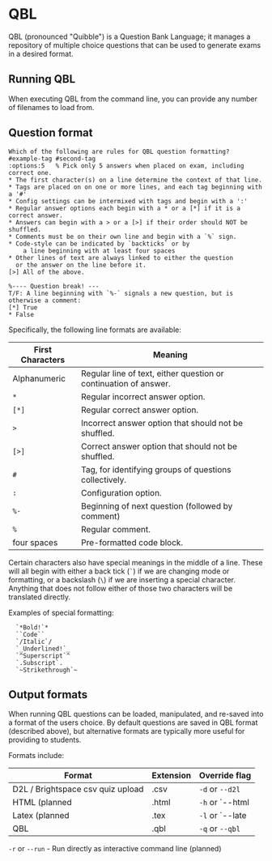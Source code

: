 # QBL

QBL (pronounced "Quibble") is a Question Bank Language; it manages a repository of multiple
choice questions that can be used to generate exams in a desired format.

## Running QBL

When executing QBL from the command line, you can provide any number of filenames to load
from.  

## Question format

```
Which of the following are rules for QBL question formatting?
#example-tag #second-tag
:options:5   % Pick only 5 answers when placed on exam, including correct one.
* The first character(s) on a line determine the context of that line.
* Tags are placed on on one or more lines, and each tag beginning with a '#'
* Config settings can be intermixed with tags and begin with a ':'
* Regular answer options each begin with a * or a [*] if it is a correct answer.
* Answers can begin with a > or a [>] if their order should NOT be shuffled.
* Comments must be on their own line and begin with a `%` sign.
* Code-style can be indicated by `backticks` or by
    a line beginning with at least four spaces
* Other lines of text are always linked to either the question
  or the answer on the line before it.
[>] All of the above.

%---- Question break! --- 
T/F: A line beginning with `%-` signals a new question, but is otherwise a comment:
[*] True
* False
```

Specifically, the following line formats are available:

| First Characters | Meaning |
| ---------------- | ------- |
| Alphanumeric     | Regular line of text, either question or continuation of answer. |
| `*`              | Regular incorrect answer option. |
| `[*]`            | Regular correct answer option. |
| `>`              | Incorrect answer option that should not be shuffled. |
| `[>]`            | Correct answer option that should not be shuffled. |
| `#`              | Tag, for identifying groups of questions collectively. |
| `:`              | Configuration option. |
| `%-`             | Beginning of next question (followed by comment) |
| `% `             | Regular comment. |
| four spaces      | Pre-formatted code block. |

Certain characters also have special meanings in the middle of a line.
These will all begin with either a back tick (`` ` ``) if we are changing mode or
formatting, or a backslash (`` \ ``) if we are inserting a special character.
Anything that does not follow either of those two characters will be translated
directly.

Examples of special formatting:

```
  `*Bold!`*
  ``Code``
  `/Italic`/
  `_Underlined!`_
  `^Superscript`^
  `.Subscript`.
  `~Strikethrough`~
```

## Output formats

When running QBL questions can be loaded, manipulated, and re-saved into a format of the users
choice.  By default questions are saved in QBL format (described above), but alternative
formats are typically more useful for providing to students.

Formats include:

| Format | Extension | Override flag |
| ------ | --------- | ------------- |
| D2L / Brightspace csv quiz upload | .csv |  `-d` or `--d2l` |
| HTML (planned | .html |  `-h` or `--html |
| Latex (planned | .tex |  `-l` or `--late |
| QBL | .qbl |  `-q` or `--qbl` |


`-r` or `--run` - Run directly as interactive command line (planned)

